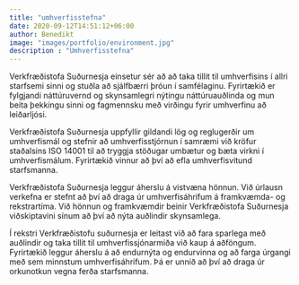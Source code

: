 ```yaml
---
title: "umhverfisstefna"
date: 2020-09-12T14:51:12+06:00
author: Benedikt
image: "images/portfolio/environment.jpg"
description : "Umhverfisstefna"
---
```

Verkfræðistofa Suðurnesja einsetur sér að að taka tillit til umhverfisins í allri starfsemi sinni og stuðla að sjálfbærri þróun í samfélaginu. Fyrirtækið er fylgjandi náttúruvernd og skynsamlegri nýtingu náttúruauðlinda og mun beita þekkingu sinni og fagmennsku með virðingu fyrir umhverfinu að leiðarljósi.

Verkfræðistofa Suðurnesja uppfyllir gildandi lög og reglugerðir um umhverfismál og stefnir að umhverfisstjórnun í samræmi við kröfur staðalsins ISO 14001 til að tryggja stöðugar umbætur og bæta virkni í umhverfismálum. Fyrirtækið vinnur að því að efla umhverfisvitund starfsmanna.

Verkfræðistofa Suðurnesja leggur áherslu á vistvæna hönnun. Við úrlausn verkefna er stefnt að því að draga úr umhverfisáhrifum á framkvæmda- og rekstrartíma. Við hönnun og framkvæmdir beinir Verkfræðistofa Suðurnesja viðskiptavini sínum að því að nýta auðlindir skynsamlega.

Í rekstri Verkfræðistofu suðurnesja er leitast við að fara sparlega með auðlindir og taka tillit til umhverfissjónarmiða við kaup á aðföngum. Fyrirtækið leggur áherslu á að endurnýta og endurvinna og að farga úrgangi með sem minnstum umhverfisáhrifum. Þá er unnið að því að draga úr orkunotkun vegna ferða starfsmanna.